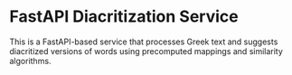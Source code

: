 # FastAPI Diacritization Service
 This is a FastAPI-based service that processes Greek text and suggests diacritized versions of words using precomputed mappings and similarity algorithms.
